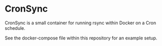 # CronSync
CronSync is a small container for running rsync within Docker on a Cron schedule.

See the docker-compose file within this repository for an example setup.
